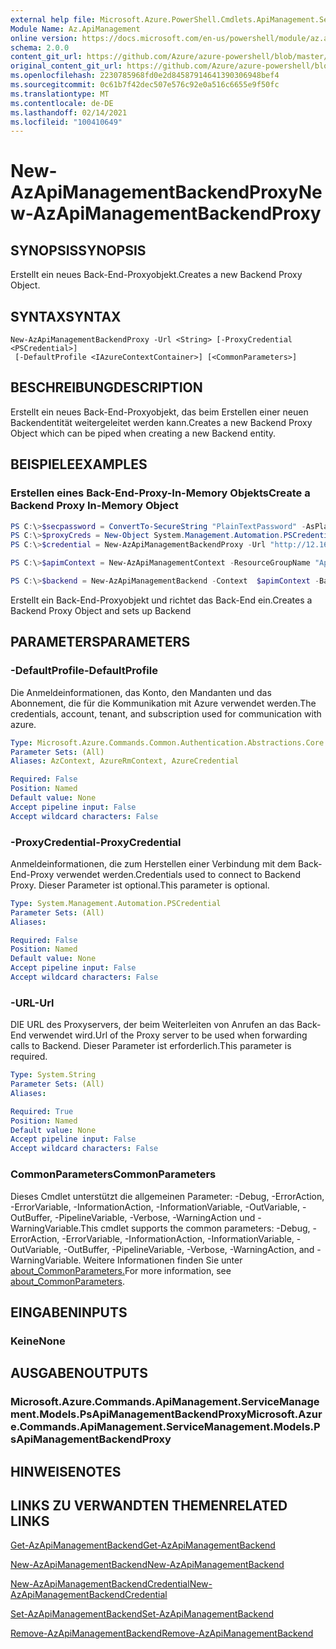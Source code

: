 ```yaml
---
external help file: Microsoft.Azure.PowerShell.Cmdlets.ApiManagement.ServiceManagement.dll-Help.xml
Module Name: Az.ApiManagement
online version: https://docs.microsoft.com/en-us/powershell/module/az.apimanagement/new-azapimanagementbackendproxy
schema: 2.0.0
content_git_url: https://github.com/Azure/azure-powershell/blob/master/src/ApiManagement/ApiManagement/help/New-AzApiManagementBackendProxy.md
original_content_git_url: https://github.com/Azure/azure-powershell/blob/master/src/ApiManagement/ApiManagement/help/New-AzApiManagementBackendProxy.md
ms.openlocfilehash: 2230785968fd0e2d84587914641390306948bef4
ms.sourcegitcommit: 0c61b7f42dec507e576c92e0a516c6655e9f50fc
ms.translationtype: MT
ms.contentlocale: de-DE
ms.lasthandoff: 02/14/2021
ms.locfileid: "100410649"
---
```

# <span data-ttu-id="f9349-101">New-AzApiManagementBackendProxy</span><span class="sxs-lookup"><span data-stu-id="f9349-101">New-AzApiManagementBackendProxy</span></span>

## <span data-ttu-id="f9349-102">SYNOPSIS</span><span class="sxs-lookup"><span data-stu-id="f9349-102">SYNOPSIS</span></span>
<span data-ttu-id="f9349-103">Erstellt ein neues Back-End-Proxyobjekt.</span><span class="sxs-lookup"><span data-stu-id="f9349-103">Creates a new Backend Proxy Object.</span></span>

## <span data-ttu-id="f9349-104">SYNTAX</span><span class="sxs-lookup"><span data-stu-id="f9349-104">SYNTAX</span></span>

```
New-AzApiManagementBackendProxy -Url <String> [-ProxyCredential <PSCredential>]
 [-DefaultProfile <IAzureContextContainer>] [<CommonParameters>]
```

## <span data-ttu-id="f9349-105">BESCHREIBUNG</span><span class="sxs-lookup"><span data-stu-id="f9349-105">DESCRIPTION</span></span>
<span data-ttu-id="f9349-106">Erstellt ein neues Back-End-Proxyobjekt, das beim Erstellen einer neuen Backendentität weitergeleitet werden kann.</span><span class="sxs-lookup"><span data-stu-id="f9349-106">Creates a new Backend Proxy Object which can be piped when creating a new Backend entity.</span></span>

## <span data-ttu-id="f9349-107">BEISPIELE</span><span class="sxs-lookup"><span data-stu-id="f9349-107">EXAMPLES</span></span>

### <span data-ttu-id="f9349-108">Erstellen eines Back-End-Proxy-In-Memory Objekts</span><span class="sxs-lookup"><span data-stu-id="f9349-108">Create a Backend Proxy In-Memory Object</span></span>
```powershell
PS C:\>$secpassword = ConvertTo-SecureString "PlainTextPassword" -AsPlainText -Force
PS C:\>$proxyCreds = New-Object System.Management.Automation.PSCredential ("foo", $secpassword)
PS C:\>$credential = New-AzApiManagementBackendProxy -Url "http://12.168.1.1:8080" -ProxyCredential $proxyCreds

PS C:\>$apimContext = New-AzApiManagementContext -ResourceGroupName "Api-Default-WestUS" -ServiceName "contoso"

PS C:\>$backend = New-AzApiManagementBackend -Context  $apimContext -BackendId 123 -Url 'https://contoso.com/awesomeapi' -Protocol http -Title "first backend" -SkipCertificateChainValidation $true -Proxy $credential -Description "backend with proxy server"
```

<span data-ttu-id="f9349-109">Erstellt ein Back-End-Proxyobjekt und richtet das Back-End ein.</span><span class="sxs-lookup"><span data-stu-id="f9349-109">Creates a Backend Proxy Object and sets up Backend</span></span>

## <span data-ttu-id="f9349-110">PARAMETERS</span><span class="sxs-lookup"><span data-stu-id="f9349-110">PARAMETERS</span></span>

### <span data-ttu-id="f9349-111">-DefaultProfile</span><span class="sxs-lookup"><span data-stu-id="f9349-111">-DefaultProfile</span></span>
<span data-ttu-id="f9349-112">Die Anmeldeinformationen, das Konto, den Mandanten und das Abonnement, die für die Kommunikation mit Azure verwendet werden.</span><span class="sxs-lookup"><span data-stu-id="f9349-112">The credentials, account, tenant, and subscription used for communication with azure.</span></span>

```yaml
Type: Microsoft.Azure.Commands.Common.Authentication.Abstractions.Core.IAzureContextContainer
Parameter Sets: (All)
Aliases: AzContext, AzureRmContext, AzureCredential

Required: False
Position: Named
Default value: None
Accept pipeline input: False
Accept wildcard characters: False
```

### <span data-ttu-id="f9349-113">-ProxyCredential</span><span class="sxs-lookup"><span data-stu-id="f9349-113">-ProxyCredential</span></span>
<span data-ttu-id="f9349-114">Anmeldeinformationen, die zum Herstellen einer Verbindung mit dem Back-End-Proxy verwendet werden.</span><span class="sxs-lookup"><span data-stu-id="f9349-114">Credentials used to connect to Backend Proxy.</span></span> <span data-ttu-id="f9349-115">Dieser Parameter ist optional.</span><span class="sxs-lookup"><span data-stu-id="f9349-115">This parameter is optional.</span></span>

```yaml
Type: System.Management.Automation.PSCredential
Parameter Sets: (All)
Aliases:

Required: False
Position: Named
Default value: None
Accept pipeline input: False
Accept wildcard characters: False
```

### <span data-ttu-id="f9349-116">-URL</span><span class="sxs-lookup"><span data-stu-id="f9349-116">-Url</span></span>
<span data-ttu-id="f9349-117">DIE URL des Proxyservers, der beim Weiterleiten von Anrufen an das Back-End verwendet wird.</span><span class="sxs-lookup"><span data-stu-id="f9349-117">Url of the Proxy server to be used when forwarding calls to Backend.</span></span>
<span data-ttu-id="f9349-118">Dieser Parameter ist erforderlich.</span><span class="sxs-lookup"><span data-stu-id="f9349-118">This parameter is required.</span></span>

```yaml
Type: System.String
Parameter Sets: (All)
Aliases:

Required: True
Position: Named
Default value: None
Accept pipeline input: False
Accept wildcard characters: False
```

### <span data-ttu-id="f9349-119">CommonParameters</span><span class="sxs-lookup"><span data-stu-id="f9349-119">CommonParameters</span></span>
<span data-ttu-id="f9349-120">Dieses Cmdlet unterstützt die allgemeinen Parameter: -Debug, -ErrorAction, -ErrorVariable, -InformationAction, -InformationVariable, -OutVariable, -OutBuffer, -PipelineVariable, -Verbose, -WarningAction und -WarningVariable.</span><span class="sxs-lookup"><span data-stu-id="f9349-120">This cmdlet supports the common parameters: -Debug, -ErrorAction, -ErrorVariable, -InformationAction, -InformationVariable, -OutVariable, -OutBuffer, -PipelineVariable, -Verbose, -WarningAction, and -WarningVariable.</span></span> <span data-ttu-id="f9349-121">Weitere Informationen finden Sie unter [about_CommonParameters.](https://go.microsoft.com/fwlink/?LinkID=113216)</span><span class="sxs-lookup"><span data-stu-id="f9349-121">For more information, see [about_CommonParameters](https://go.microsoft.com/fwlink/?LinkID=113216).</span></span>

## <span data-ttu-id="f9349-122">EINGABEN</span><span class="sxs-lookup"><span data-stu-id="f9349-122">INPUTS</span></span>

### <span data-ttu-id="f9349-123">Keine</span><span class="sxs-lookup"><span data-stu-id="f9349-123">None</span></span>

## <span data-ttu-id="f9349-124">AUSGABEN</span><span class="sxs-lookup"><span data-stu-id="f9349-124">OUTPUTS</span></span>

### <span data-ttu-id="f9349-125">Microsoft.Azure.Commands.ApiManagement.ServiceManagement.Models.PsApiManagementBackendProxy</span><span class="sxs-lookup"><span data-stu-id="f9349-125">Microsoft.Azure.Commands.ApiManagement.ServiceManagement.Models.PsApiManagementBackendProxy</span></span>

## <span data-ttu-id="f9349-126">HINWEISE</span><span class="sxs-lookup"><span data-stu-id="f9349-126">NOTES</span></span>

## <span data-ttu-id="f9349-127">LINKS ZU VERWANDTEN THEMEN</span><span class="sxs-lookup"><span data-stu-id="f9349-127">RELATED LINKS</span></span>

[<span data-ttu-id="f9349-128">Get-AzApiManagementBackend</span><span class="sxs-lookup"><span data-stu-id="f9349-128">Get-AzApiManagementBackend</span></span>](./Get-AzApiManagementBackend.md)

[<span data-ttu-id="f9349-129">New-AzApiManagementBackend</span><span class="sxs-lookup"><span data-stu-id="f9349-129">New-AzApiManagementBackend</span></span>](./New-AzApiManagementBackend.md)

[<span data-ttu-id="f9349-130">New-AzApiManagementBackendCredential</span><span class="sxs-lookup"><span data-stu-id="f9349-130">New-AzApiManagementBackendCredential</span></span>](./New-AzApiManagementBackendCredential.md)

[<span data-ttu-id="f9349-131">Set-AzApiManagementBackend</span><span class="sxs-lookup"><span data-stu-id="f9349-131">Set-AzApiManagementBackend</span></span>](./Set-AzApiManagementBackend.md)

[<span data-ttu-id="f9349-132">Remove-AzApiManagementBackend</span><span class="sxs-lookup"><span data-stu-id="f9349-132">Remove-AzApiManagementBackend</span></span>](./Remove-AzApiManagementBackend.md)
